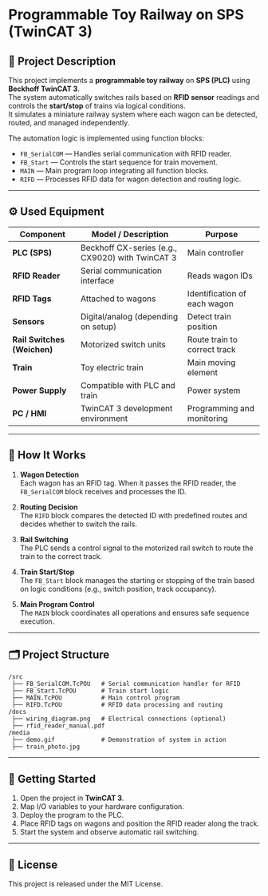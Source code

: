 # Programmable Toy Railway on SPS (TwinCAT 3)

## 📜 Project Description
This project implements a **programmable toy railway** on **SPS (PLC)** using **Beckhoff TwinCAT 3**.  
The system automatically switches rails based on **RFID sensor** readings and controls the **start/stop** of trains via logical conditions.  
It simulates a miniature railway system where each wagon can be detected, routed, and managed independently.

The automation logic is implemented using function blocks:

- `FB_SerialCOM` — Handles serial communication with RFID reader.
- `FB_Start` — Controls the start sequence for train movement.
- `MAIN` — Main program loop integrating all function blocks.
- `RIFD` — Processes RFID data for wagon detection and routing logic.

---

## ⚙️ Used Equipment

| Component | Model / Description | Purpose |
|-----------|--------------------|---------|
| **PLC (SPS)** | Beckhoff CX-series (e.g., CX9020) with TwinCAT 3 | Main controller |
| **RFID Reader** | Serial communication interface | Reads wagon IDs |
| **RFID Tags** | Attached to wagons | Identification of each wagon |
| **Sensors** | Digital/analog (depending on setup) | Detect train position |
| **Rail Switches (Weichen)** | Motorized switch units | Route train to correct track |
| **Train** | Toy electric train | Main moving element |
| **Power Supply** | Compatible with PLC and train | Power system |
| **PC / HMI** | TwinCAT 3 development environment | Programming and monitoring |

---

## 🔄 How It Works

1. **Wagon Detection**  
   Each wagon has an RFID tag. When it passes the RFID reader, the `FB_SerialCOM` block receives and processes the ID.

2. **Routing Decision**  
   The `RIFD` block compares the detected ID with predefined routes and decides whether to switch the rails.

3. **Rail Switching**  
   The PLC sends a control signal to the motorized rail switch to route the train to the correct track.

4. **Train Start/Stop**  
   The `FB_Start` block manages the starting or stopping of the train based on logic conditions (e.g., switch position, track occupancy).

5. **Main Program Control**  
   The `MAIN` block coordinates all operations and ensures safe sequence execution.

---

## 🗂 Project Structure

```
/src
 ├── FB_SerialCOM.TcPOU   # Serial communication handler for RFID
 ├── FB_Start.TcPOU       # Train start logic
 ├── MAIN.TcPOU           # Main control program
 ├── RIFD.TcPOU           # RFID data processing and routing
/docs
 ├── wiring_diagram.png   # Electrical connections (optional)
 ├── rfid_reader_manual.pdf
/media
 ├── demo.gif             # Demonstration of system in action
 ├── train_photo.jpg
```

---

## 🚀 Getting Started

1. Open the project in **TwinCAT 3**.
2. Map I/O variables to your hardware configuration.
3. Deploy the program to the PLC.
4. Place RFID tags on wagons and position the RFID reader along the track.
5. Start the system and observe automatic rail switching.

---

## 📜 License
This project is released under the MIT License.
